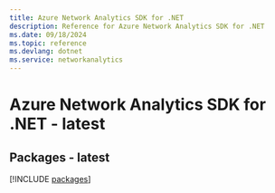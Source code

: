```yaml
---
title: Azure Network Analytics SDK for .NET
description: Reference for Azure Network Analytics SDK for .NET
ms.date: 09/18/2024
ms.topic: reference
ms.devlang: dotnet
ms.service: networkanalytics
---
```

# Azure Network Analytics SDK for .NET - latest
## Packages - latest
[!INCLUDE [packages](network-analytics-index.md)]
